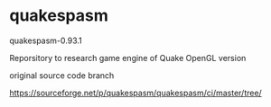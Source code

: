 # quakespasm
quakespasm-0.93.1

Reporsitory to research game engine of Quake OpenGL version

original source code branch

https://sourceforge.net/p/quakespasm/quakespasm/ci/master/tree/
